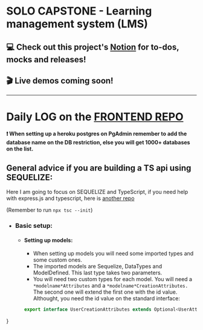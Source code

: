 # SOLO CAPSTONE - Learning management system (LMS)
## :computer: Check out this project's [Notion](https://www.notion.so/lidiakovac/SOLO-CAPSTONE-60bd6b2e4a254a6a8e5025db83966905) for to-dos, mocks and releases! 

## :clapper: Live demos coming soon! 

---

# Daily LOG on the [FRONTEND REPO](https://github.com/LidiaKovac/learning-management-system-FE)

**:exclamation: When setting up a heroku postgres on PgAdmin remember to add the database name on the DB restriction, else you will get 1000+ databases on the list.** 

## General advice if you are building a TS api using SEQUELIZE: 

Here I am going to focus on SEQUELIZE and TypeScript, if you need help with express.js and typescript, here is [another repo](https://github.com/LidiaKovac/to-rain-or-not-to-rain-be)

(Remember to run ```npx tsc --init```)
- ### Basic setup: 
    - #### Setting up models: 
        - When setting up models you will need some imported types and some custom ones. 
        - The imported models are Sequelize, DataTypes and ModelDefined. This last type takes two parameters. 
        - You will need two custom types for each model. You will need a ```*modelname*Attributes``` and a ```*modelname*CreationAttributes.``` The second one will extend the first one with the id value. Althought, you need the id value on the standard interface: 
        ```js
        export interface UserCreationAttributes extends Optional<UserAttributes, "user_id"> {
}
```
